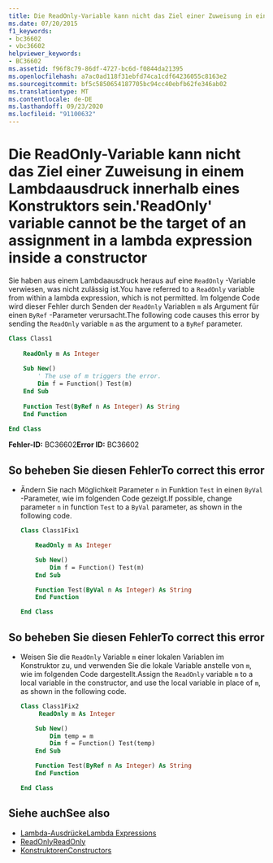 ```yaml
---
title: Die ReadOnly-Variable kann nicht das Ziel einer Zuweisung in einem Lambdaausdruck innerhalb eines Konstruktors sein.
ms.date: 07/20/2015
f1_keywords:
- bc36602
- vbc36602
helpviewer_keywords:
- BC36602
ms.assetid: f96f8c79-86df-4727-bc6d-f0844da21395
ms.openlocfilehash: a7ac0ad118f31ebfd74ca1cdf64236055c8163e2
ms.sourcegitcommit: bf5c5850654187705bc94cc40ebfb62fe346ab02
ms.translationtype: MT
ms.contentlocale: de-DE
ms.lasthandoff: 09/23/2020
ms.locfileid: "91100632"
---
```

# <a name="readonly-variable-cannot-be-the-target-of-an-assignment-in-a-lambda-expression-inside-a-constructor"></a><span data-ttu-id="d2298-102">Die ReadOnly-Variable kann nicht das Ziel einer Zuweisung in einem Lambdaausdruck innerhalb eines Konstruktors sein.</span><span class="sxs-lookup"><span data-stu-id="d2298-102">'ReadOnly' variable cannot be the target of an assignment in a lambda expression inside a constructor</span></span>

<span data-ttu-id="d2298-103">Sie haben aus einem Lambdaausdruck heraus auf eine `ReadOnly` -Variable verwiesen, was nicht zulässig ist.</span><span class="sxs-lookup"><span data-stu-id="d2298-103">You have referred to a `ReadOnly` variable from within a lambda expression, which is not permitted.</span></span> <span data-ttu-id="d2298-104">Im folgende Code wird dieser Fehler durch Senden der `ReadOnly` Variablen `m` als Argument für einen `ByRef` -Parameter verursacht.</span><span class="sxs-lookup"><span data-stu-id="d2298-104">The following code causes this error by sending the `ReadOnly` variable `m` as the argument to a `ByRef` parameter.</span></span>  
  
```vb  
Class Class1  
  
    ReadOnly m As Integer  
  
    Sub New()  
        ' The use of m triggers the error.  
        Dim f = Function() Test(m)  
    End Sub  
  
    Function Test(ByRef n As Integer) As String  
    End Function  
  
End Class  
```  
  
 <span data-ttu-id="d2298-105">**Fehler-ID:** BC36602</span><span class="sxs-lookup"><span data-stu-id="d2298-105">**Error ID:** BC36602</span></span>  
  
## <a name="to-correct-this-error"></a><span data-ttu-id="d2298-106">So beheben Sie diesen Fehler</span><span class="sxs-lookup"><span data-stu-id="d2298-106">To correct this error</span></span>  
  
- <span data-ttu-id="d2298-107">Ändern Sie nach Möglichkeit Parameter `n` in Funktion `Test` in einen `ByVal` -Parameter, wie im folgenden Code gezeigt.</span><span class="sxs-lookup"><span data-stu-id="d2298-107">If possible, change parameter `n` in function `Test` to a `ByVal` parameter, as shown in the following code.</span></span>  
  
    ```vb  
    Class Class1Fix1  
  
        ReadOnly m As Integer  
  
        Sub New()  
            Dim f = Function() Test(m)  
        End Sub  
  
        Function Test(ByVal n As Integer) As String  
        End Function  
  
    End Class  
    ```  
  
## <a name="to-correct-this-error"></a><span data-ttu-id="d2298-108">So beheben Sie diesen Fehler</span><span class="sxs-lookup"><span data-stu-id="d2298-108">To correct this error</span></span>  
  
- <span data-ttu-id="d2298-109">Weisen Sie die `ReadOnly` Variable `m` einer lokalen Variablen im Konstruktor zu, und verwenden Sie die lokale Variable anstelle von `m`, wie im folgenden Code dargestellt.</span><span class="sxs-lookup"><span data-stu-id="d2298-109">Assign the `ReadOnly` variable `m` to a local variable in the constructor, and use the local variable in place of `m`, as shown in the following code.</span></span>  
  
    ```vb  
    Class Class1Fix2  
         ReadOnly m As Integer  
  
        Sub New()  
            Dim temp = m  
            Dim f = Function() Test(temp)  
        End Sub  
  
        Function Test(ByRef n As Integer) As String  
        End Function  
  
    End Class  
    ```  
  
## <a name="see-also"></a><span data-ttu-id="d2298-110">Siehe auch</span><span class="sxs-lookup"><span data-stu-id="d2298-110">See also</span></span>

- [<span data-ttu-id="d2298-111">Lambda-Ausdrücke</span><span class="sxs-lookup"><span data-stu-id="d2298-111">Lambda Expressions</span></span>](../programming-guide/language-features/procedures/lambda-expressions.md)
- [<span data-ttu-id="d2298-112">ReadOnly</span><span class="sxs-lookup"><span data-stu-id="d2298-112">ReadOnly</span></span>](../language-reference/modifiers/readonly.md)
- [<span data-ttu-id="d2298-113">Konstruktoren</span><span class="sxs-lookup"><span data-stu-id="d2298-113">Constructors</span></span>](../programming-guide/concepts/object-oriented-programming.md#constructors)
